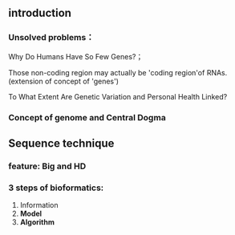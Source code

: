 ## introduction
### Unsolved problems：
Why Do Humans Have So Few Genes?；

Those non-coding region may actually be 'coding region'of RNAs.(extension of concept of 'genes')

To What Extent Are Genetic Variation and Personal Health Linked?

### Concept of genome and Central Dogma
## Sequence technique
### feature: Big and HD
### 3 steps of bioformatics:
1. Information
2. **Model**
3. **Algorithm**
